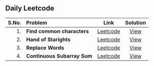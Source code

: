 ## Daily Leetcode

| S.No. | Problem | Link | Solution |
| -----: | :------- | :----: | :--------: |
| 1. | **Find common characters** | [Leetcode](https://leetcode.com/problems/find-common-characters/description/?envType=daily-question&envId=2024-06-05) | [View](https://github.com/Farooq-Mohammed/Daily-Leetcode/blob/main/FindCommonCharacters.java) |
| 2. | **Hand of Starights** | [Leetcode](https://leetcode.com/problems/hand-of-straights/description/?envType=daily-question&envId=2024-06-06) | [View](https://github.com/Farooq-Mohammed/Daily-Leetcode/blob/main/HandOfStraights.java) |
| 3. | **Replace Words** | [Leetcode](https://leetcode.com/problems/replace-words/description/?envType=daily-question&envId=2024-06-07) | [View](https://github.com/Farooq-Mohammed/Daily-Leetcode/blob/main/ReplaceWords.java) |
| 4. | **Continuous Subarray Sum** | [Leetcode](https://leetcode.com/problems/continuous-subarray-sum/description/?envType=daily-question&envId=2024-06-08) | [View](https://github.com/Farooq-Mohammed/Daily-Leetcode/blob/main/ContinuousSubarraySum.java) |

